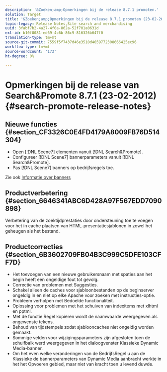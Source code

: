 ```yaml
---
description: '&Zoeken;amp;Opmerkingen bij de release 8.7.1 promoten.'
solution: Target
title: '&Zoeken;amp;Opmerkingen bij de release 8.7.1 promoten (23-02-2012)'
topic-legacy: Release Notes,Site search and merchandising
uuid: 3fabf7b2-4a27-4f0a-862a-52f701a0631d
exl-id: b10f0081-ed69-4c6b-86c9-816326b647f0
translation-type: tm+mt
source-git-commit: 7559f5f7437d46e3510d4659772308666425ec96
workflow-type: tm+mt
source-wordcount: '173'
ht-degree: 0%

---
```


# Opmerkingen bij de release van Search&amp;Promote 8.7.1 (23-02-2012){#search-promote-release-notes}

## Nieuwe functies {#section_CF3326C0E4FD4179A8009FB76D514304}

* Open [!DNL Scene7] elementen vanuit [!DNL Search&Promote].
* Configureer [!DNL Scene7] bannerparameters vanuit [!DNL Search&Promote].
* Pas [!DNL Scene7] banners op bedrijfsregels toe.

Zie ook [Informatie over banners](../c-about-design-menu/c-about-banners.md#concept_5BBE01FEC6134393B43CC917C8CC64DA)

## Productverbetering {#section_6646341ABC6D428A97F567EDD7090898}

Verbetering van de zoektijdprestaties door ondersteuning toe te voegen voor het in cache plaatsen van HTML-presentatiesjablonen in zowel het geheugen als het bestand.

## Productcorrecties {#section_6B3602709FB04B3C999C5DFE103CFF7D}

* Het toevoegen van een nieuwe gebruikersnaam met spaties aan het begin heeft een ongeldige fout tot gevolg.
* Correctie van problemen met Suggesties.
* Schakel alleen de caches voor sjabloonbestanden op de beginserver ongeldig in en niet op elke Apache voor zoeken met instructies-optie.
* Probleem verholpen met Bedoelde functionaliteit.
* Oplossing voor problemen met het schuiven van indexitems met xlhtml en pptml.
* Met de functie Regel kopiëren wordt de naamwaarde weergegeven als ongewenste tekens.
* Behoud van tijdstempels zodat sjablooncaches niet ongeldig worden gemaakt.
* Sommige velden voor wijzigingsparameters zijn afgesloten toen de schuifbalk werd weergegeven in het dialoogvenster Klassieke Dynamic Media-banner.
* Om het even welke veranderingen van de BedrijfsRegel u aan de Klassieke de bannerparameters van Dynamic Media aanbracht werkte in het het Opvoeren gebied, maar niet van kracht toen u levend duwde.
